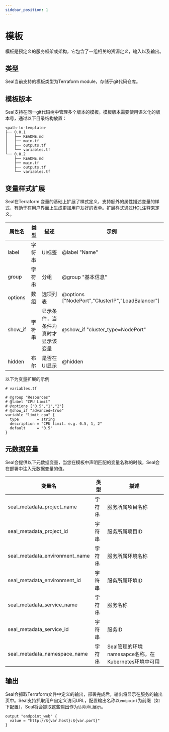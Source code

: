 ```yaml
---
sidebar_position: 1
---
```


# 模板

模板是预定义的服务框架或架构，它包含了一组相关的资源定义，输入以及输出。

## 类型

Seal当前支持的模板类型为Terraform module，存储于git代码仓库。

## 模板版本

Seal支持在同一git代码树中管理多个版本的模板。模板版本需要使用语义化的版本号，通过以下目录结构放置：
```shell
<path-to-template>
├── 0.0.1
│   ├── README.md
│   ├── main.tf
│   ├── outputs.tf
│   └── variables.tf
└── 0.0.2
    ├── README.md
    ├── main.tf
    ├── outputs.tf
    └── variables.tf
```

## 变量样式扩展

Seal在Terraform 变量的基础上扩展了样式定义，支持额外的属性描述变量的样式，有助于在用户界面上生成更加用户友好的表单。扩展样式通过HCL注释来定义。

| 属性名     | 类型   | 描述                 | 示例                                                 |
|---------|------|--------------------|----------------------------------------------------|
| label   | 字符串  | UI标签               | @label "Name"                                      |
| group   | 字符串  | 分组                 | @group "基本信息"                                      |
| options | 数组   | 选项列表               | @options ["NodePort","ClusterIP","LoadBalancer"]   |
| show_if | 字符串  | 显示条件，当条件为真时才显示该变量  | @show_if "cluster_type=NodePort"                   |
| hidden  | 布尔   | 是否在UI显示            | @hidden                                            |


以下为变量扩展的示例
```hcl
# variables.tf

# @group "Resources"
# @label "CPU Limit"
# @options ["0.5","1","2"]
# @show_if "advanced=true"
variable "limit_cpu" {
  type        = string
  description = "CPU limit. e.g. 0.5, 1, 2"
  default     = "0.5"
}
```

## 元数据变量

Seal会提供以下元数据变量，当您在模板中声明匹配的变量名称的时候，Seal会在部署中注入元数据变量的值。

| 变量名                            | 类型  | 描述                                    | 
|--------------------------------|-----|---------------------------------------|
| seal_metadata_project_name     | 字符串 | 服务所属项目名称                              | 
| seal_metadata_project_id       | 字符串 | 服务所属项目ID                              | 
| seal_metadata_environment_name | 字符串 | 服务所属环境名称                              | 
| seal_metadata_environment_id   | 字符串 | 服务所属环境ID                              | 
| seal_metadata_service_name     | 字符串 | 服务名称                                  | 
| seal_metadata_service_id       | 字符串 | 服务ID                                  | 
| seal_metadata_namespace_name   | 字符串 | Seal管理的环境namesapce名称，在Kubernetes环境中可用 | 

## 输出

Seal会抓取Terraform文件中定义的输出，部署完成后，输出将显示在服务的输出页中。Seal支持抓取用户自定义访问URL，配置输出名称以`endpoint`为前缀（如下配置），Seal将会抓取这些输出作为`访问URL`展示。

```hcl
output "endpoint_web" {
  value = "http://${var.host}:${var.port}"
}
```